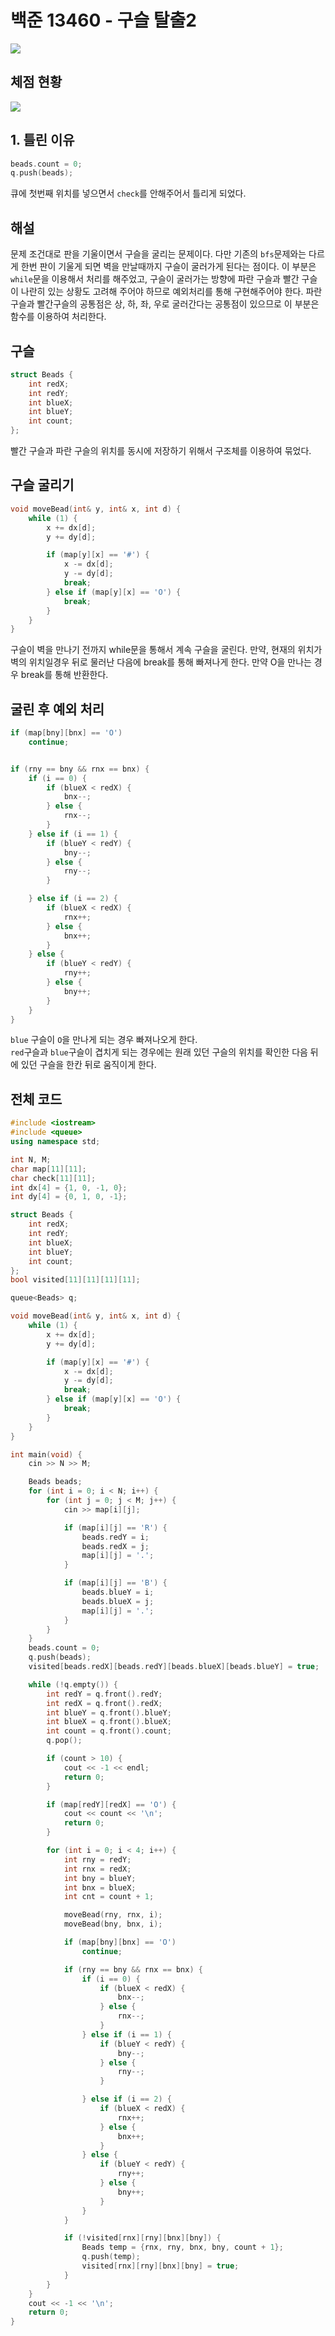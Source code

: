 # 백준 13460 - 구슬 탈출2

![](13460.jpeg)

## 체점 현황

![](13460_score.png)

## 1. 틀린 이유

```cpp
beads.count = 0;
q.push(beads);
```

큐에 첫번째 위치를 넣으면서 `check`를 안해주어서 틀리게 되었다.

## 해설

문제 조건대로 판을 기울이면서 구슬을 굴리는 문제이다. 다만 기존의 `bfs`문제와는 다르게 한번 판이 기울게 되면 벽을 만날때까지 구슬이 굴러가게 된다는 점이다. 이 부분은 `while`문을 이용해서 처리를 해주었고, 구슬이 굴러가는 방향에 파란 구슬과 빨간 구슬이 나란히 있는 상황도 고려해 주어야 하므로 예외처리를 통해 구현해주어야 한다.
파란구슬과 빨간구슬의 공통점은 상, 하, 좌, 우로 굴러간다는 공통점이 있으므로 이 부분은 함수를 이용하여 처리한다.

## 구슬

```cpp
struct Beads {
    int redX;
    int redY;
    int blueX;
    int blueY;
    int count;
};
```

빨간 구슬과 파란 구슬의 위치를 동시에 저장하기 위해서 구조체를 이용하여 묶었다.

## 구슬 굴리기

```cpp
void moveBead(int& y, int& x, int d) {
    while (1) {
        x += dx[d];
        y += dy[d];

        if (map[y][x] == '#') {
            x -= dx[d];
            y -= dy[d];
            break;
        } else if (map[y][x] == 'O') {
            break;
        }
    }
}
```

구슬이 벽을 만나기 전까지 while문을 통해서 계속 구슬을 굴린다. 만약, 현재의 위치가 벽의 위치일경우 뒤로 물러난 다음에 break를 통해 빠져나게 한다. 만약 O을 만나는 경우 break를 통해 반환한다.

## 굴린 후 예외 처리

```cpp
if (map[bny][bnx] == 'O')
    continue;


if (rny == bny && rnx == bnx) {
    if (i == 0) {
        if (blueX < redX) {
            bnx--;
        } else {
            rnx--;
        }
    } else if (i == 1) {
        if (blueY < redY) {
            bny--;
        } else {
            rny--;
        }

    } else if (i == 2) {
        if (blueX < redX) {
            rnx++;
        } else {
            bnx++;
        }
    } else {
        if (blueY < redY) {
            rny++;
        } else {
            bny++;
        }
    }
}
```

`blue` 구슬이 `O`을 만나게 되는 경우 빠져나오게 한다.  
`red`구슬과 `blue`구슬이 겹치게 되는 경우에는 원래 있던 구슬의 위치를 확인한 다음 뒤에 있던 구슬을 한칸 뒤로 움직이게 한다.

## 전체 코드

```cpp
#include <iostream>
#include <queue>
using namespace std;

int N, M;
char map[11][11];
char check[11][11];
int dx[4] = {1, 0, -1, 0};
int dy[4] = {0, 1, 0, -1};

struct Beads {
    int redX;
    int redY;
    int blueX;
    int blueY;
    int count;
};
bool visited[11][11][11][11];

queue<Beads> q;

void moveBead(int& y, int& x, int d) {
    while (1) {
        x += dx[d];
        y += dy[d];

        if (map[y][x] == '#') {
            x -= dx[d];
            y -= dy[d];
            break;
        } else if (map[y][x] == 'O') {
            break;
        }
    }
}

int main(void) {
    cin >> N >> M;

    Beads beads;
    for (int i = 0; i < N; i++) {
        for (int j = 0; j < M; j++) {
            cin >> map[i][j];

            if (map[i][j] == 'R') {
                beads.redY = i;
                beads.redX = j;
                map[i][j] = '.';
            }

            if (map[i][j] == 'B') {
                beads.blueY = i;
                beads.blueX = j;
                map[i][j] = '.';
            }
        }
    }
    beads.count = 0;
    q.push(beads);
    visited[beads.redX][beads.redY][beads.blueX][beads.blueY] = true;

    while (!q.empty()) {
        int redY = q.front().redY;
        int redX = q.front().redX;
        int blueY = q.front().blueY;
        int blueX = q.front().blueX;
        int count = q.front().count;
        q.pop();

        if (count > 10) {
            cout << -1 << endl;
            return 0;
        }

        if (map[redY][redX] == 'O') {
            cout << count << '\n';
            return 0;
        }

        for (int i = 0; i < 4; i++) {
            int rny = redY;
            int rnx = redX;
            int bny = blueY;
            int bnx = blueX;
            int cnt = count + 1;

            moveBead(rny, rnx, i);
            moveBead(bny, bnx, i);

            if (map[bny][bnx] == 'O')
                continue;

            if (rny == bny && rnx == bnx) {
                if (i == 0) {
                    if (blueX < redX) {
                        bnx--;
                    } else {
                        rnx--;
                    }
                } else if (i == 1) {
                    if (blueY < redY) {
                        bny--;
                    } else {
                        rny--;
                    }

                } else if (i == 2) {
                    if (blueX < redX) {
                        rnx++;
                    } else {
                        bnx++;
                    }
                } else {
                    if (blueY < redY) {
                        rny++;
                    } else {
                        bny++;
                    }
                }
            }

            if (!visited[rnx][rny][bnx][bny]) {
                Beads temp = {rnx, rny, bnx, bny, count + 1};
                q.push(temp);
                visited[rnx][rny][bnx][bny] = true;
            }
        }
    }
    cout << -1 << '\n';
    return 0;
}
```
